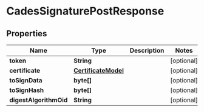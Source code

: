 

# CadesSignaturePostResponse


## Properties

| Name | Type | Description | Notes |
|------------ | ------------- | ------------- | -------------|
|**token** | **String** |  |  [optional] |
|**certificate** | [**CertificateModel**](CertificateModel.md) |  |  [optional] |
|**toSignData** | **byte[]** |  |  [optional] |
|**toSignHash** | **byte[]** |  |  [optional] |
|**digestAlgorithmOid** | **String** |  |  [optional] |



